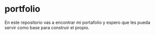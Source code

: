 # portfolio
En este repositorio vas a encontrar mi portafolio y espero que les pueda servir como base para construir el propio.
